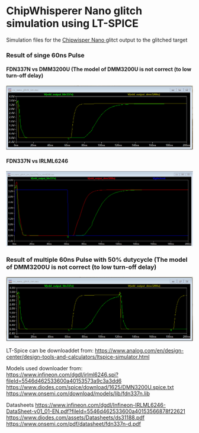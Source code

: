 # ChipWhisperer Nano glitch simulation using LT-SPICE



Simulation files for the [ Chipwisper Nano ](https://github.com/newaetech/chipwhisperer/blob/develop/hardware/capture/chipwhisperer-nano/NAE-CW1101-04_CWNANOSCH.pdf) glitct output to the glitched target

### Result of singe 60ns Pulse
#### FDN337N vs DMM3200U  (The model of DMM3200U is not correct (to low turn-off delay)
![alt text](https://github.com/rlangoy/cw_nano_glitch_sim/raw/main/images/VDD_GLITCH_OUTPUT_FDN337N_VS_DMM3200U.png)
#### FDN337N vs IRLML6246
![alt text](https://github.com/rlangoy/cw_nano_glitch_sim/raw/main/images/VDD_GLITCH_OUTPUT_FDN337N_VS_IRLM6246.png)


### Result of multiple 60ns Pulse with 50% dutycycle (The model of DMM3200U is not correct (to low turn-off delay)
![alt text](https://github.com/rlangoy/cw_nano_glitch_sim/raw/main/images/VDD_GLITCH_OUTPUT_FDN337N_VS_DMM3200U_multiple_60ns_pulses.png)


LT-Spice can be downloaddet from:
https://www.analog.com/en/design-center/design-tools-and-calculators/ltspice-simulator.html

Models used downloader from:
https://www.infineon.com/dgdl/irlml6246.spi?fileId=5546d462533600a40153573a9c3a3dd6
https://www.diodes.com/spice/download/1625/DMN3200U.spice.txt
https://www.onsemi.com/download/models/lib/fdn337n.lib

Datasheets
https://www.infineon.com/dgdl/Infineon-IRLML6246-DataSheet-v01_01-EN.pdf?fileId=5546d462533600a40153566878f22621
https://www.diodes.com/assets/Datasheets/ds31188.pdf
https://www.onsemi.com/pdf/datasheet/fdn337n-d.pdf



